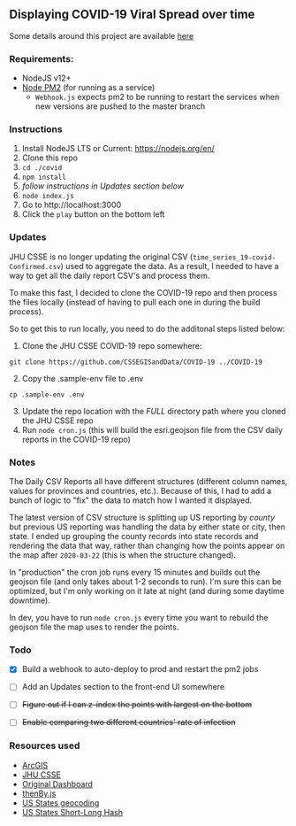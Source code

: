 ## Displaying COVID-19 Viral Spread over time

Some details around this project are available [here](https://tandeciarz.com/covid-19-playing-with-data/)


### Requirements:
* NodeJS v12+
* [Node PM2](https://www.npmjs.com/package/pm2) (for running as a service)
    * `Webhook.js` expects pm2 to be running to restart the services when new versions are pushed to the master branch

### Instructions
1. Install NodeJS LTS or Current: https://nodejs.org/en/
2. Clone this repo
3. `cd ./covid`
4. `npm install`
5. *follow instructions in Updates section below*
6. `node index.js`
7. Go to http://localhost:3000
8. Click the `play` button on the bottom left

### Updates

JHU CSSE is no longer updating the original CSV (`time_series_19-covid-Confirmed.csv`) used to aggregate the data.  As a result, I needed to have a way to get all the daily report CSV's and process them. 

To make this fast, I decided to clone the COVID-19 repo and then process the files locally (instead of having to pull each one in during the build process).

So to get this to run locally, you need to do the additonal steps listed below:

1. Clone the JHU CSSE COVID-19 repo somewhere:

`git clone https://github.com/CSSEGISandData/COVID-19 ../COVID-19`

2. Copy the .sample-env file to .env

`cp .sample-env .env`

3. Update the repo location with the *FULL* directory path where you cloned the JHU CSSE repo
4. Run `node cron.js` (this will build the esri.geojson file from the CSV daily reports in the COVID-19 repo)


### Notes

The Daily CSV Reports all have different structures (different column names, values for provinces and countries, etc.).  Because of this, I had to add a bunch of logic to "fix" the data to match how I wanted it displayed.

The latest version of CSV structure is splitting up US reporting by *county* but previous US reporting was handling the data by either state or city, then state.  I ended up grouping the county records into state records and rendering the data that way, rather than changing how the points appear on the map after `2020-03-22` (this is when the structure changed).

In "production" the cron job runs every 15 minutes and builds out the geojson file (and only takes about 1-2 seconds to run).  I'm sure this can be optimized, but I'm only working on it late at night (and during some daytime downtime).

In dev, you have to run `node cron.js` every time you want to rebuild the geojson file the map uses to render the points.

### Todo

- [x] Build a webhook to auto-deploy to prod and restart the pm2 jobs
- [ ] Add an Updates section to the front-end UI somewhere
- [ ] ~~Figure out if I can z-index the points with largest on the bottom~~
- [ ] ~~Enable comparing two different countries' rate of infection~~


### Resources used

- [ArcGIS](https://developers.arcgis.com/)
- [JHU CSSE](https://systems.jhu.edu/research/public-health/ncov/)
- [Original Dashboard](https://gisanddata.maps.arcgis.com/apps/opsdashboard/index.html#/bda7594740fd40299423467b48e9ecf6)
- [thenBy.js](https://github.com/Teun/thenBy.js)
- [US States geocoding](https://gist.github.com/meiqimichelle/7727723)
- [US States Short-Long Hash](https://gist.github.com/mshafrir/2646763)
